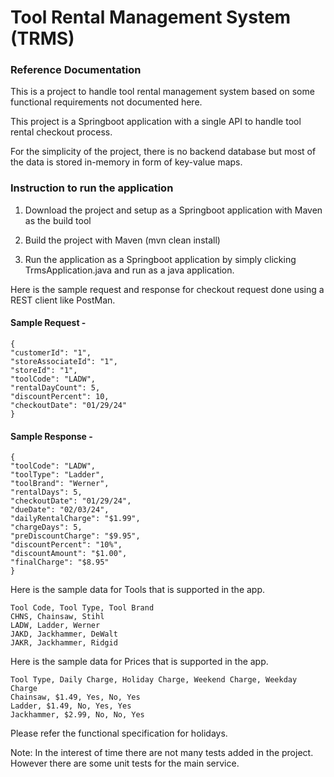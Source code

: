 # Tool Rental Management System (TRMS)

### Reference Documentation

This is a project to handle tool rental management system based on some functional requirements not documented here. 

This project is a Springboot application with a single API to handle tool rental checkout process.

For the simplicity of the project, there is no backend database but most of the data is stored in-memory in form of key-value maps.

### Instruction to run the application
1. Download the project and setup as a Springboot application with Maven as the build tool

2. Build the project with Maven (mvn clean install)

3. Run the application as a Springboot application by simply clicking TrmsApplication.java and run as a java application.

Here is the sample request and response for checkout request done using a REST client like PostMan.

#### Sample Request - 
```
{
"customerId": "1",
"storeAssociateId": "1",
"storeId": "1",
"toolCode": "LADW",
"rentalDayCount": 5,
"discountPercent": 10,
"checkoutDate": "01/29/24"
}
```
#### Sample Response - 
```
{
"toolCode": "LADW",
"toolType": "Ladder",
"toolBrand": "Werner",
"rentalDays": 5,
"checkoutDate": "01/29/24",
"dueDate": "02/03/24",
"dailyRentalCharge": "$1.99",
"chargeDays": 5,
"preDiscountCharge": "$9.95",
"discountPercent": "10%",
"discountAmount": "$1.00",
"finalCharge": "$8.95"
}
```
Here is the sample data for Tools that is supported in the app.
```
Tool Code, Tool Type, Tool Brand
CHNS, Chainsaw, Stihl
LADW, Ladder, Werner
JAKD, Jackhammer, DeWalt
JAKR, Jackhammer, Ridgid
```
Here is the sample data for Prices that is supported in the app.
```
Tool Type, Daily Charge, Holiday Charge, Weekend Charge, Weekday Charge
Chainsaw, $1.49, Yes, No, Yes
Ladder, $1.49, No, Yes, Yes
Jackhammer, $2.99, No, No, Yes
```
Please refer the functional specification for holidays. 

Note: In the interest of time there are not many tests added in the project. However there are some unit tests for the main service. 
